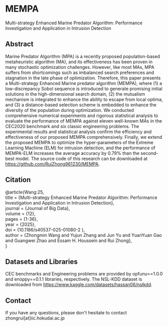 # MEMPA
Multi-strategy Enhanced Marine Predator Algorithm: Performance Investigation and Application in Intrusion Detection

## Abstract
Marine Predator Algorithm (MPA) is a recently proposed population-based metaheuristic algorithm (MA), and its effectiveness has been proven in many stochastic optimization challenges. However, like most MAs, MPA suffers from shortcomings such as imbalanced search preferences and stagnation in the late phase of optimization. Therefore, this paper presents a Multi-strategy Enhanced Marine predator algorithm (MEMPA), where (1) a low-discrepancy Sobol sequence is introduced to generate promising initial solutions in the high-dimensional search domain, (2) the mutualism mechanism is integrated to enhance the ability to escape from local optima, and (3) a distance-based selection scheme is embedded to enhance the diversity of the population during optimization. We conducted comprehensive numerical experiments and rigorous statistical analysis to evaluate the performance of MEMPA against eleven well-known MAs in the CEC2020 benchmark and six classic engineering problems. The experimental results and statistical analysis confirm the efficiency and effectiveness of our proposed MEMPA comprehensively. Finally, we extend the proposed MEMPA to optimize the hyper-parameters of the Extreme Learning Machine (ELM) for intrusion detection, and the performance of MEMPA-ELM increases the average accuracy by 0.79% than the second-best model. The source code of this research can be downloaded at https://github.com/RuiZhong961230/MEMPA.

## Citation
@article{Wang:25,  
title = {Multi-strategy Enhanced Marine Predator Algorithm: Performance Investigation and Application in Intrusion Detection},  
journal = {Journal of Big Data},  
volume = {12},  
pages = {1-36},  
year = {2025},  
doi = {10.1186/s40537-025-01080-2 },  
author = {Zhongmin Wang and Yujun Zhang and Jun Yu and YuanYuan Gao and Guangwei Zhao and Essam H. Houssein and Rui Zhong},  
}

## Datasets and Libraries
CEC benchmarks and Engineering problems are provided by opfunu==1.0.0 and enoppy==0.1.1 libraries, respectively. The NSL-KDD dataset is downloaded from https://www.kaggle.com/datasets/hassan06/nslkdd.

## Contact
If you have any questions, please don't hesitate to contact zhongrui[at]iic.hokudai.ac.jp
